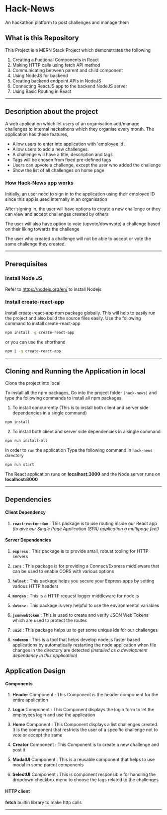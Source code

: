 # Hack-News

An hackathon platform to post challenges and manage them

## What is this Repository

This Project is a MERN Stack Project which demonstrates the following

1. Creating a Fuctional Components in React
2. Making HTTP calls using fetch API method
3. Communicating between parent and child component
4. Using NodeJS for backend
5. Creating backend endpoint APIs in NodeJS
6. Connecting ReactJS app to the backend NodeJS server
7. Using Basic Routing in React

---

## Description about the project

A web application which let users of an organisation
add/manage challenges to internal hackathons which they organise every month.
The application has these features,

- Allow users to enter into application with 'employee id'.
- Allow users to add a new challenges.
- A challenge will have a title, description and tags
- Tags will be chosen from fixed pre-defined tags
- Users can upvote a challenge, except the user who added the challenge
- Show the list of all challenges on home page

### How Hack-News app works

Initially, an user need to sign in to the application using their employee ID since this app is used internally in an organisation

After signing in, the user will have options to create a new challenge or they can view and accept challenges created by others

The user will also have option to vote (upvote/downvote) a challenge based on their liking towards the challenge

The user who created a challenge will not be able to accept or vote the same challenge they created.

---

## Prerequisites

### Install Node JS

Refer to https://nodejs.org/en/ to install Nodejs

### Install create-react-app

Install create-react-app npm package globally. This will help to easily run the project and also build the source files easily. Use the following command to install create-react-app

```bash
npm install -g create-react-app
```

or you can use the shorthand

```bash
npm i -g create-react-app
```

---

## Cloning and Running the Application in local

Clone the project into local

To install all the npm packages, Go into the project folder `(hack-news)` and type the following commands to install all npm packages

1. To install concurrently (This is to install both client and server side dependencies in a single command)

```bash
npm install
```

2. To install both client and server side dependencies in a single command

```bash
npm run install-all
```

In order to `run` the application Type the following command in `hack-news` directory

```bash
npm run start
```

The React application runs on **localhost:3000** and the Node server runs on **localhost:8000**

---

## Dependencies

#### Client Dependency

1. **`react-router-dom`** : This package is to use routing inside our React app _(to give our Single Page Application (SPA) application a multipage feel)_

#### Server Dependencies

1. **`express`** : This package is to provide small, robust tooling for HTTP servers

2. **`cors`** : This package is for providing a Connect/Express middleware that can be used to enable CORS with various options

3. **`helmet`** : This package helps you secure your Express apps by setting various HTTP headers

4. **`morgan`** : This is a HTTP request logger middleware for node.js

5. **`dotenv`** : This package is very helpful to use the environmental variables

6. **`jsonwebtoken`** : This is used to create and verify JSON Web Tokens which are used to protect the routes

7. **`uuid`** : This package helps us to get some unique ids for our challenges

8. **`nodemon`** : This is a tool that helps develop node.js faster based applications by automatically restarting the node application when file changes in the directory are detected _(installed as a development dependency in this application)_

## Application Design

#### Components

1. **Header** Component : This Component is the header component for the entire application

2. **Login** Component : This Component displays the login form to let the employees login and use the application

3. **Home** Component : This Component displays a list challenges created. It is the component that restricts the user of a specific challenge not to vote or accept the same

4. **Creator** Component : This Component is to create a new challenge and post it

5. **ModalUI** Component : This is a reusable component that helps to use modal in some parent components

6. **SelectUI** Component : This is component responsible for handling the dropdown checkbox menu to choose the tags related to the challenges

#### HTTP client

**fetch** builtin library to make http calls

---
